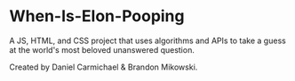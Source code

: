 # When-Is-Elon-Pooping
A JS, HTML, and CSS project that uses algorithms and APIs to take a guess at the world's most beloved unanswered question.

Created by Daniel Carmichael & Brandon Mikowski.
